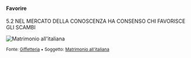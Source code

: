 #### Favorire

<span class="tesi">5.2 NEL MERCATO DELLA CONOSCENZA HA CONSENSO CHI FAVORISCE GLI SCAMBI</span>

![Matrimonio all'italiana](../assets/images/matrimonioitaliana09.gif ':size=450x100%')

<small> Fonte: [Giffetteria](http://giffetteria.it/gif/matrimonio-allitaliana-15/) • Soggetto: [Matrimonio all'italiana](https://it.wikipedia.org/wiki/Matrimonio_all%27italiana)</small>
